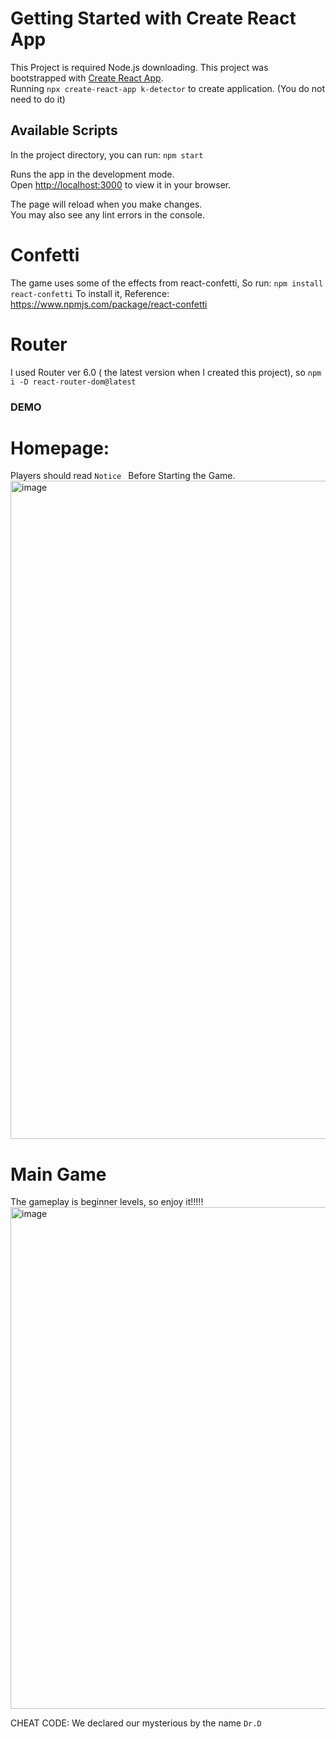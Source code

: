 # Getting Started with Create React App

This Project is required Node.js downloading.
This project was bootstrapped with [Create React App](https://github.com/facebook/create-react-app).\
Running 
 `npx create-react-app k-detector` to create application. (You do not need to do it)

## Available Scripts

In the project directory, you can run:
`npm start`

Runs the app in the development mode.\
Open [http://localhost:3000](http://localhost:3000) to view it in your browser.

The page will reload when you make changes.\
You may also see any lint errors in the console.
# Confetti 
The game uses some of the effects from react-confetti, So run:
`npm install react-confetti`
To install it, Reference: https://www.npmjs.com/package/react-confetti

# Router
I used Router ver 6.0 ( the latest version when I created this project), so 
`npm i -D react-router-dom@latest`


### 

### DEMO
# Homepage:
Players should read `Notice ` Before Starting the Game.\
<img width="1053" alt="image" src="https://github.com/HuyNLy/K-Detector/assets/140474522/925207f8-04c5-4d55-94ab-ae52f5e7d2a7">

# Main Game
The gameplay is beginner levels, so enjoy it!!!!!\
<img width="803" alt="image" src="https://github.com/HuyNLy/K-Detector/assets/140474522/08442cb6-9854-4915-a0cb-2e8deafbbc8e">




CHEAT CODE: We declared our mysterious by the name `Dr.D`



